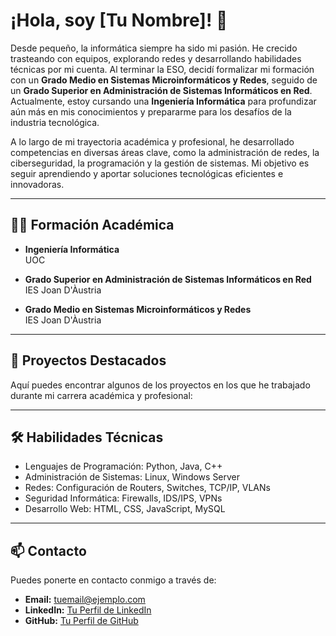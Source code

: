 # ¡Hola, soy [Tu Nombre]! 👋

Desde pequeño, la informática siempre ha sido mi pasión. He crecido trasteando con equipos, explorando redes y desarrollando habilidades técnicas por mi cuenta. Al terminar la ESO, decidí formalizar mi formación con un **Grado Medio en Sistemas Microinformáticos y Redes**, seguido de un **Grado Superior en Administración de Sistemas Informáticos en Red**. Actualmente, estoy cursando una **Ingeniería Informática** para profundizar aún más en mis conocimientos y prepararme para los desafíos de la industria tecnológica.

A lo largo de mi trayectoria académica y profesional, he desarrollado competencias en diversas áreas clave, como la administración de redes, la ciberseguridad, la programación y la gestión de sistemas. Mi objetivo es seguir aprendiendo y aportar soluciones tecnológicas eficientes e innovadoras.

---

## 🧑‍💻 **Formación Académica**

- **Ingeniería Informática**  
  UOC

- **Grado Superior en Administración de Sistemas Informáticos en Red**  
  IES Joan D'Àustria

- **Grado Medio en Sistemas Microinformáticos y Redes**  
  IES Joan D'Àustria


---

## 🚀 **Proyectos Destacados**

Aquí puedes encontrar algunos de los proyectos en los que he trabajado durante mi carrera académica y profesional:


---

## 🛠 **Habilidades Técnicas**

- Lenguajes de Programación: Python, Java, C++
- Administración de Sistemas: Linux, Windows Server
- Redes: Configuración de Routers, Switches, TCP/IP, VLANs
- Seguridad Informática: Firewalls, IDS/IPS, VPNs
- Desarrollo Web: HTML, CSS, JavaScript, MySQL

---

## 📫 **Contacto**

Puedes ponerte en contacto conmigo a través de:  
- **Email:** tuemail@ejemplo.com  
- **LinkedIn:** [Tu Perfil de LinkedIn](https://www.linkedin.com)  
- **GitHub:** [Tu Perfil de GitHub](https://github.com/tu-usuario)

